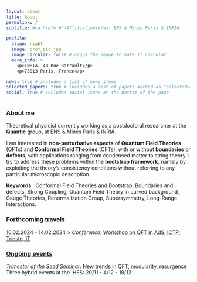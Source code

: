 ```yaml
---
layout: about
title: About
permalink: /
subtitle: #<a href='#'>Affiliations</a>. ENS & Mines Paris & INRIA

profile:
  align: right
  image: prof_pic.jpg
  image_circular: false # crops the image to make it circular
  more_info: >
    <p>INRIA, 48 Rue Barrault</p>
    <p>75013 Paris, France</p>

news: true # includes a list of news items
selected_papers: true # includes a list of papers marked as "selected={true}"
social: true # includes social icons at the bottom of the page
---
```



<h3>About me</h3>

Theoretical physicist currently working as a postdoctoral researcher at the **Quantic** group, at ENS & Mines Paris & INRIA.

I am interested in **non-perturbative aspects** of **Quantum Field Theories** (QFTs) and **Conformal Field Theories** (CFTs), with or without **boundaries** or **defects**, with applications ranging from condensed matter to string theory. I try to address these problems within the **bootstrap framework**, namely by exploiting the theory’s consistency conditions without referring to any particular microscopic description.

**Keywords** : Conformal Field Theories and Bootstrap, Boundaries and defects, Strong Coupling, Quantum Field Theory in curved background, Gauge Theories, Renormalization Group, Supersymmetry, Long-Range Interactions.


<h3>Forthcoming travels</h3>


10.02.2024 - 14.02.2024 >  <i>Conference</i>: <a href="https://indico.math.cnrs.fr/category/531" target="_blank">Workshop on QFT in AdS, ICTP, Trieste, IT<br/>
   


<h3>Ongoing events</h3>

<i>Trimester of the Seed Seminar</i>: <a href="https://indico.math.cnrs.fr/category/531" target="_blank">New trends in QFT, modularity, resurgence</a><br/>
Three hybrid events at the IHES: 20/11 - 4/12 - 18/12

